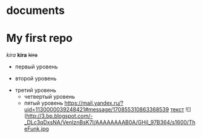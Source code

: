 # documents
# My first repo
*kira* 
**kira**
~~kira~~
+ первый уровень 
- второй уровень
+ третий уровень 
  - четвертый уровень
  * пятый уровень
<https://mail.yandex.ru/?uid=1130000039248421#message/170855310863368539>
[текст](https://github.com/)
![](http://3.bp.blogspot.com/-_DLc3qDxsNA/VenIznBsK7I/AAAAAAAAB0A/GHjI_97B364/s1600/TheFunk.jpg
